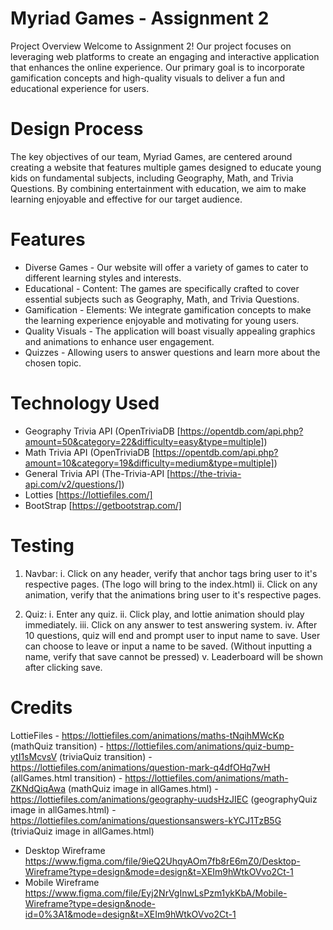 # Myriad Games - Assignment 2

Project Overview
Welcome to Assignment 2! Our project focuses on leveraging web platforms to create an engaging and interactive application that enhances the online experience. Our primary goal is to incorporate gamification concepts and high-quality visuals to deliver a fun and educational experience for users.

# Design Process

The key objectives of our team, Myriad Games, are centered around creating a website that features multiple games designed to educate young kids on fundamental subjects, including Geography, Math, and Trivia Questions. By combining entertainment with education, we aim to make learning enjoyable and effective for our target audience.

# Features

- Diverse Games - Our website will offer a variety of games to cater to different learning styles and interests.
- Educational - Content: The games are specifically crafted to cover essential subjects such as Geography, Math, and Trivia Questions.
- Gamification - Elements: We integrate gamification concepts to make the learning experience enjoyable and motivating for young users.
- Quality Visuals - The application will boast visually appealing graphics and animations to enhance user engagement.
- Quizzes - Allowing users to answer questions and learn more about the chosen topic.

# Technology Used

- Geography Trivia API (OpenTriviaDB [https://opentdb.com/api.php?amount=50&category=22&difficulty=easy&type=multiple])
- Math Trivia API (OpenTriviaDB [https://opentdb.com/api.php?amount=10&category=19&difficulty=medium&type=multiple])
- General Trivia API (The-Trivia-API [https://the-trivia-api.com/v2/questions/])
- Lotties [https://lottiefiles.com/]
- BootStrap [https://getbootstrap.com/]

# Testing

1. Navbar:
   i. Click on any header, verify that anchor tags bring user to it's respective pages. (The logo will bring to the index.html)
   ii. Click on any animation, verify that the animations bring user to it's respective pages.

2. Quiz:
   i. Enter any quiz.
   ii. Click play, and lottie animation should play immediately.
   iii. Click on any answer to test answering system.
   iv. After 10 questions, quiz will end and prompt user to input name to save. User can choose to leave or input a name to be saved. (Without inputting a name, verify that save cannot be pressed)
   v. Leaderboard will be shown after clicking save.

# Credits

LottieFiles - https://lottiefiles.com/animations/maths-tNqihMWcKp (mathQuiz transition) - https://lottiefiles.com/animations/quiz-bump-ytI1sMcvsV (triviaQuiz transition) - https://lottiefiles.com/animations/question-mark-q4dfOHq7wH (allGames.html transition) - https://lottiefiles.com/animations/math-ZKNdQiqAwa (mathQuiz image in allGames.html) - https://lottiefiles.com/animations/geography-uudsHzJIEC (geographyQuiz image in allGames.html) - https://lottiefiles.com/animations/questionsanswers-kYCJ1TzB5G (triviaQuiz image in allGames.html)

- Desktop Wireframe https://www.figma.com/file/9ieQ2UhqyAOm7fb8rE6mZ0/Desktop-Wireframe?type=design&mode=design&t=XEIm9hWtkOVvo2Ct-1
- Mobile Wireframe https://www.figma.com/file/Eyj2NrVgInwLsPzm1ykKbA/Mobile-Wireframe?type=design&node-id=0%3A1&mode=design&t=XEIm9hWtkOVvo2Ct-1
